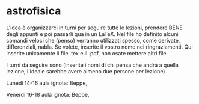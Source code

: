 # astrofisica
L'idea è organizzarci in turni per seguire tutte le lezioni, prendere BENE degli appunti e poi passarli qua in un LaTeX. Nel file ho definito alcuni comandi veloci che (penso) verranno utilizzati spesso, come derivate, differenziali, nabla. Se volete, inserite il vostro nome nei ringraziamenti. Qui inserite unicamente il file .tex e il .pdf, non osate mettere altri file.


I turni da seguire sono (inserite i nomi di chi pensa che andrà a quella lezione, l'ideale sarebbe avere almeno due persone per lezione)

Lunedì 14-16 aula ignota: Beppe,

Venerdì 16-18 aula ignota: Beppe,
